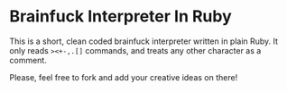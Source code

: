 # Brainfuck Interpreter In Ruby

This is a short, clean coded brainfuck interpreter written in plain Ruby.
It only reads `><+-,.[]` commands, and treats any other character as a comment.

Please, feel free to fork and add your creative ideas on there!
